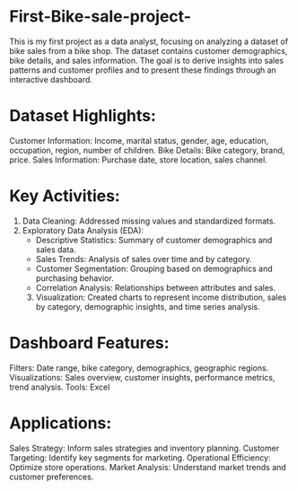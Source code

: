 # First-Bike-sale-project-
This is my first project as a data analyst, focusing on analyzing a dataset of bike sales from a bike shop. The dataset contains customer demographics, bike details, and sales information. The goal is to derive insights into sales patterns and customer profiles and to present these findings through an interactive dashboard.

# Dataset Highlights:

Customer Information: Income, marital status, gender, age, education, occupation, region, number of children.
Bike Details: Bike category, brand, price.
Sales Information: Purchase date, store location, sales channel.

# Key Activities:

1. Data Cleaning: Addressed missing values and standardized formats.
2. Exploratory Data Analysis (EDA):
   - Descriptive Statistics: Summary of customer demographics and sales data.
   - Sales Trends: Analysis of sales over time and by category.
   - Customer Segmentation: Grouping based on demographics and purchasing behavior.
   - Correlation Analysis: Relationships between attributes and sales.
   3. Visualization: Created charts to represent income distribution, sales by category, demographic insights, and time series analysis.

# Dashboard Features:

 Filters: Date range, bike category, demographics, geographic regions.
Visualizations: Sales overview, customer insights, performance metrics, trend analysis.
Tools: Excel

# Applications:

Sales Strategy: Inform sales strategies and inventory planning.
Customer Targeting: Identify key segments for marketing.
Operational Efficiency: Optimize store operations.
Market Analysis: Understand market trends and customer preferences.
